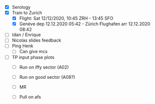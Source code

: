 - [x] Serology
- [x] Train to Zurich
  - [x] Flight: Sat 12/12/2020, 10:45 ZRH - 13:45 SFO
  - [x] Genève dep 12.12.2020 05:42 - Zürich Flughafen arr 12.12.2020 08:42
- [ ] Idan / Enrique
- [ ] Nicolas slides feedback
- [ ] Ping Henk
  - [ ] Can give mcs
- [ ] TP input phase plots
  - [ ] Run on iffy sector (A02)
  - [ ] Run on good sector (A08?)
  - [ ] MR
  - [ ] Pull on afs
  
